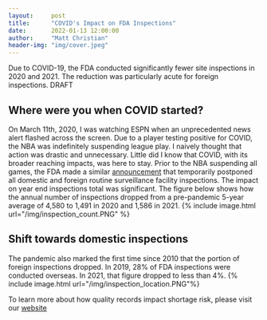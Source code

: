 ```yaml
---
layout:     post
title:      "COVID's Impact on FDA Inspections"
date:       2022-01-13 12:00:00
author:     "Matt Christian"
header-img: "img/cover.jpeg"
---
```

Due to COVID-19, the FDA conducted significantly fewer site inspections in 2020 and 2021.
The reduction was particularly acute for foreign inspections.
<span class="label label-danger">DRAFT</span>
<!-- <span class="label label-success">Success Label</span>
<span class="label label-info">Info Label</span>
<span class="label label-warning">Warning Label</span> -->
<!--more-->

## Where were you when COVID started?
On March 11th, 2020, I was watching ESPN when an unprecedented news alert flashed across the screen. Due to a player testing positive for COVID, the NBA was indefinitely suspending league play. I naively thought that action was drastic and unnecessary. Little did I know that COVID, with its broader reaching impacts, was here to stay. Prior to the NBA suspending all games, the FDA made a similar [announcement](https://www.fda.gov/news-events/press-announcements/coronavirus-disease-2019-covid-19-update-foreign-inspections) that temporarily postponed all domestic and foreign routine surveillance facility inspections. The impact on year end inspections total was significant. The figure below shows how the annual number of inspections dropped from a pre-pandemic 5-year average of 4,580 to 1,491 in 2020 and 1,586 in 2021.
{% include image.html url="/img/inspection_count.PNG" %}

## Shift towards domestic inspections

The pandemic also marked the first time since 2010 that the portion of foreign inspections dropped. In 2019, 28% of FDA inspections were conducted overseas. In 2021, that figure dropped to less than 4%.
{% include image.html url="/img/inspection_location.PNG"%}

To learn more about how quality records impact shortage risk, please visit our [website](https://www.usp.org/supply-chain/medicine-supply-map)